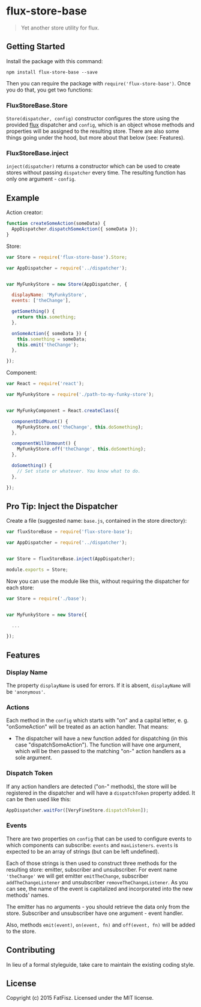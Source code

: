 # flux-store-base

> Yet another store utility for flux.

## Getting Started

Install the package with this command:
```shell
npm install flux-store-base --save
```

Then you can require the package with `require('flux-store-base')`. Once you do that, you get two functions:

### FluxStoreBase.Store

`Store(dispatcher, config)` constructor configures the store using the provided [flux](https://github.com/facebook/flux) dispatcher and `config`, which is an object whose methods and properties will be assigned to the resulting store.
There are also some things going under the hood, but more about that below (see: Features).

### FluxStoreBase.inject

`inject(dispatcher)` returns a constructor which can be used to create stores without passing `dispatcher` every time. The resulting function has only one argument - `config`.

## Example

Action creator:
```js
function createSomeAction(someData) {
  AppDispatcher.dispatchSomeAction({ someData });
}
```

Store:
```js
var Store = require('flux-store-base').Store;

var AppDispatcher = require('../dispatcher');


var MyFunkyStore = new Store(AppDispatcher, {

  displayName: 'MyFunkyStore',
  events: ['theChange'],

  getSomething() {
    return this.something;
  },

  onSomeAction({ someData }) {
    this.something = someData;
    this.emit('theChange');
  },

});

```

Component:
```js
var React = require('react');

var MyFunkyStore = require('./path-to-my-funky-store');


var MyFunkyComponent = React.createClass({

  componentDidMount() {
    MyFunkyStore.on('theChange', this.doSomething);
  },

  componentWillUnmount() {
    MyFunkyStore.off('theChange', this.doSomething);
  },

  doSomething() {
    // Set state or whatever. You know what to do.
  },

});
```

## Pro Tip: Inject the Dispatcher

Create a file (suggested name: `base.js`, contained in the store directory):
```js
var fluxStoreBase = require('flux-store-base');

var AppDispatcher = require('../dispatcher');


var Store = fluxStoreBase.inject(AppDispatcher);

module.exports = Store;
```

Now you can use the module like this, without requiring the dispatcher for each store:
```js
var Store = require('./base');


var MyFunkyStore = new Store({

  ...

});
```

## Features

### Display Name

The property `displayName` is used for errors. If it is absent, `displayName` will be `'anonymous'`.

### Actions

Each method in the `config` which starts with "on" and a capital letter, e. g. "onSomeAction" will be treated as an action handler.
That means:

* The dispatcher will have a new function added for dispatching (in this case "dispatchSomeAction"). The function will have one argument, which will be then passed to the matching "on-" action handlers as a sole argument.

### Dispatch Token

If any action handlers are detected ("on-" methods), the store will be registered in the dispatcher and will have a `dispatchToken` property added. It can be then used like this:

```js
AppDispatcher.waitFor([VeryFineStore.dispatchToken]);
```

### Events

There are two properties on `config` that can be used to configure events to which components can subscribe: `events` and `maxListeners`.
`events` is expected to be an array of strings (but can be left undefined).

Each of those strings is then used to construct three methods for the resulting store: emitter, subscriber and unsubscriber.
For event name `'theChange'` we will get emitter `emitTheChange`, subscriber `addTheChangeListener` and
unsubscriber `removeTheChangeListener`. As you can see, the name of the event is capitalized and incorporated into the new methods' names.

The emitter has no arguments - you should retrieve the data only from the store.
Subscriber and unsubscriber have one argument - event handler.

Also, methods `emit(event)`, `on(event, fn)` and `off(event, fn)` will be added to the store.

## Contributing
In lieu of a formal styleguide, take care to maintain the existing coding style.

## License
Copyright (c) 2015 FatFisz. Licensed under the MIT license.
